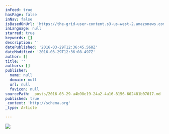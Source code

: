 ```yaml
---
inFeed: true
hasPage: false
inNav: false
isBasedOnUrl: 'https://the-grid-user-content.s3-us-west-2.amazonaws.com/846de253-0be9-45d7-b902-0d70efea95b5.png'
inLanguage: null
starred: true
keywords: []
description: ''
datePublished: '2016-03-29T12:36:45.568Z'
dateModified: '2016-03-29T12:36:08.497Z'
author: []
title: ''
authors: []
publisher:
  name: null
  domain: null
  url: null
  favicon: null
sourcePath: _posts/2016-03-29-a4b98e19-24a2-4a16-8156-602481b07017.md
published: true
_context: 'http://schema.org'
_type: Article

---
```

![](https://the-grid-user-content.s3-us-west-2.amazonaws.com/846de253-0be9-45d7-b902-0d70efea95b5.png)